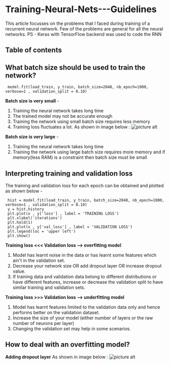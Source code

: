 # Training-Neural-Nets---Guidelines
This article focusses on the problems that I faced during training of a recurrent neural network. Few of the problems are general for all the neural networks. 
PS - Keras with TensorFlow backend was used to code the RNN

## Table of contents
 
## What batch size should be used to train the network?
     model.fit(load_train, y_train, batch_size=2048, nb_epoch=1000, verbose=1 , validation_split = 0.10)
**Batch size is very small** - 
 1.  Training the neural network takes long time
 2.  The trained model may not be accurate enough
 3.  Training the network using small batch size requires less memory 
 4.  Training loss fluctuates a lot.
     As shown in image below : ![picture alt](http://cs231n.github.io/assets/nn3/loss.jpeg "Fluctuations in training loss") 

**Batch size is very large** - 
 1.  Training the neural network takes long time
 2.  Training the network using large batch size requires more memory and if memory(less RAM) is a constraint then batch size must be small
 
## Interpreting training and validation loss
The training and validation loss for each epoch can be obtained and plotted as shown below -

     hist = model.fit(load_train, y_train, batch_size=2048, nb_epoch=1000, verbose=1 , validation_split = 0.10)
     y = hist.history
     plt.plot(x , y['loss'] , label = 'TRAINING LOSS')
     plt.xlabel('iterations')
     plt.hold(1)
     plt.plot(x , y['val_loss'] , label = 'VALIDATION LOSS')
     plt.legend(loc = 'upper left')
     plt.show()
     
**Training loss <<< Validation loss --> overfitting model**
 1. Model has learnt noise in the data or has learnt some features which ain't in the validation set. 
 2. Decrease your network size OR add dropout layer OR increase dropout value. 
 3. If training data and validation data belong to different distributions or have different features, increase or decrease the  validation split to have similar training and validation sets.
      
**Training loss >>> Validation loss --> underfitting model**
 1. Model has learnt features limited to the validation data only and hence performs better on the validation dataset.
 2. Increase the size of your model (either number of layers or the raw number of neurons per layer)
 3. Changing the validation set may help in some scenarios.

## How to deal with an overfitting model?

 **Adding dropout layer**
   As shown in image below : ![picture alt](https://cdn-images-1.medium.com/max/800/1*IrdJ5PghD9YoOyVAQ73MJw.gif "Dropout Layer") 

        
     

 
   
    


